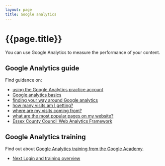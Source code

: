 ```yaml
---
layout: page
title: Google analytics
---
```

# {{page.title}}

You can use Google Analytics to measure the performance of your content.

## Google Analytics guide

Find guidance on:
*   [using the Google Analytics practice account](Login-and-training-overview)
*   [Google analytics basics](Google-analytics-basics)
*   [finding your way around Google analytics](Finding-your-way-around)
*   [how many visits am I getting?](How-many-visits-am-I-getting)
*   [where are my visits coming from?](Where-are-my-visits-coming-from)
*   [what are the most popular pages on my website?](What-are-the-most-popular-pages-on-my-website)
*   [Essex County Council Web Analytics Framework](Ecc-web-analytics-framework)

## Google Analytics training

Find out about [Google Analytics training from the Google Academy](Google-analytics-further-reading).

<nav class="pagination" aria-label="pagination">
  <ul>
    <li class="next">
      <a href="Login-and-training-overview">
        <span class="pagination-item">
          <span class="fas fa-arrow-right"></span>Next
        </span>
        <span>Login and training overview</span>
      </a>
    </li>
  </ul>
</nav>